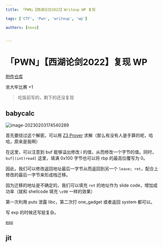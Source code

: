 ```yaml
---
title: 「PWN」【西湖论剑2022】Writeup WP 复现

tags: ['CTF', 'Pwn', 'writeup', 'wp']

authors: [nova]


---
```




# 「PWN」【西湖论剑2022】复现 WP

[附件仓库](https://github.com/MuelNova/NovaNo1r-pwn-challenges/tree/main/西湖论剑2022/)

坐大牢比赛 +1

> 吃饭前写的，剩下的还没复现

<!--truncate-->

## babycalc

![image-20230203174540289](https://cdn.ova.moe/img/image-20230203174540289.png)

首先要绕过这个解密。可以用 [Z3 Prover](https://github.com/Z3Prover/z3) 求解（那么有没有人是手算的呢，哈哈，原来是我啊）

在这里，可以注意到 buf 能够溢出修改 i 的值，从而修改一个字节的值。同时，`buf[(int)read]` 这里，填满 0x100 字节也可以将 rbp 的最高位覆写为 0。

因此，我们可以修改返回地址最后一字节从而返回到另一个 `leave; ret`，配合上修改的最后一字节来形成栈迁移。

因为迁移的地址是不确定的，我们可以填充 `ret` 的地址作为 slide code，增加成功率（就和 shellcode 填充 `\x90` 一样的效果）

第一次利用 puts 泄露 libc，第二次打 one_gadget 或者返回 system 都可以。

写 exp 的时候还写挺复杂。

[exp](https://github.com/MuelNova/NovaNo1r-pwn-challenges/blob/main/%E8%A5%BF%E6%B9%96%E8%AE%BA%E5%89%912022/pwn/babycalc/exp.py)

## jit

